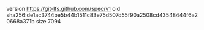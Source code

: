 version https://git-lfs.github.com/spec/v1
oid sha256:de1ac3744be5b44b1511c83e75d507d55f90a2508cd43548444f6a20668a371b
size 7094
